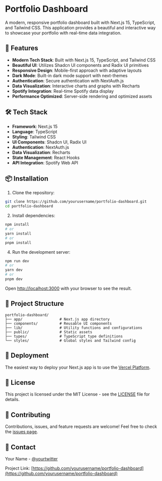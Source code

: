 # Portfolio Dashboard

A modern, responsive portfolio dashboard built with Next.js 15, TypeScript, and Tailwind CSS. This application provides a beautiful and interactive way to showcase your portfolio with real-time data integration.

## 🚀 Features

- **Modern Tech Stack**: Built with Next.js 15, TypeScript, and Tailwind CSS
- **Beautiful UI**: Utilizes Shadcn UI components and Radix UI primitives
- **Responsive Design**: Mobile-first approach with adaptive layouts
- **Dark Mode**: Built-in dark mode support with next-themes
- **Authentication**: Secure authentication with NextAuth.js
- **Data Visualization**: Interactive charts and graphs with Recharts
- **Spotify Integration**: Real-time Spotify data display
- **Performance Optimized**: Server-side rendering and optimized assets

## 🛠️ Tech Stack

- **Framework**: Next.js 15
- **Language**: TypeScript
- **Styling**: Tailwind CSS
- **UI Components**: Shadcn UI, Radix UI
- **Authentication**: NextAuth.js
- **Data Visualization**: Recharts
- **State Management**: React Hooks
- **API Integration**: Spotify Web API

## 📦 Installation

1. Clone the repository:

```bash
git clone https://github.com/yourusername/portfolio-dashboard.git
cd portfolio-dashboard
```

2. Install dependencies:

```bash
npm install
# or
yarn install
# or
pnpm install
```

4. Run the development server:

```bash
npm run dev
# or
yarn dev
# or
pnpm dev
```

Open [http://localhost:3000](http://localhost:3000) with your browser to see the result.

## 📁 Project Structure

```
portfolio-dashboard/
├── app/                 # Next.js app directory
├── components/          # Reusable UI components
├── lib/                 # Utility functions and configurations
├── public/              # Static assets
├── types/               # TypeScript type definitions
└── styles/              # Global styles and Tailwind config
```

## 🚀 Deployment

The easiest way to deploy your Next.js app is to use the [Vercel Platform](https://vercel.com/new?utm_medium=default-template&filter=next.js&utm_source=create-next-app&utm_campaign=create-next-app-readme).

## 📝 License

This project is licensed under the MIT License - see the [LICENSE](LICENSE) file for details.

## 🤝 Contributing

Contributions, issues, and feature requests are welcome! Feel free to check the [issues page](issues).

## 📧 Contact

Your Name - [@yourtwitter](https://twitter.com/yourtwitter)

Project Link: [https://github.com/yourusername/portfolio-dashboard](https://github.com/yourusername/portfolio-dashboard)
